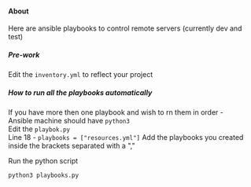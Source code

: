 #### About  
Here are ansible playbooks to control remote servers (currently dev and test)

##### Pre-work  
Edit the `inventory.yml` to reflect your project  

##### How to run all the playbooks automatically  
If you have more then one playbook and wish to rn them in order -   
Ansible machine should have `python3`  
Edit the `playbok.py`   
Line 18 - `playbooks = ["resources.yml"]` Add the playbooks you created inside the brackets separated with a ","

Run the python script  
```
python3 playbooks.py
